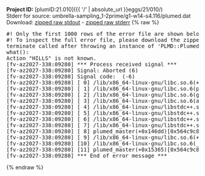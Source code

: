 **Project ID:** [plumID:21.010]({{ '/' | absolute_url }}eggs/21/010/)  
Stderr for source:  umbrella-sampling_1-2prime/g1-w14-s4.116/plumed.dat   
Download: [zipped raw stdout](plumed.dat.plumed_master.stdout.txt.zip) - [zipped raw stderr](plumed.dat.plumed_master.stderr.txt.zip) 
{% raw %}
<pre>
#! Only the first 1000 rows of the error file are shown below
#! To inspect the full error file, please download the zipped raw stderr file above
terminate called after throwing an instance of 'PLMD::Plumed::Exception'
what():
Action "HILLS" is not known.
[fv-az2027-338:09280] *** Process received signal ***
[fv-az2027-338:09280] Signal: Aborted (6)
[fv-az2027-338:09280] Signal code:  (-6)
[fv-az2027-338:09280] [ 0] /lib/x86_64-linux-gnu/libc.so.6(+0x45330)[0x7f620f045330]
[fv-az2027-338:09280] [ 1] /lib/x86_64-linux-gnu/libc.so.6(pthread_kill+0x11c)[0x7f620f09eb2c]
[fv-az2027-338:09280] [ 2] /lib/x86_64-linux-gnu/libc.so.6(gsignal+0x1e)[0x7f620f04527e]
[fv-az2027-338:09280] [ 3] /lib/x86_64-linux-gnu/libc.so.6(abort+0xdf)[0x7f620f0288ff]
[fv-az2027-338:09280] [ 4] /lib/x86_64-linux-gnu/libstdc++.so.6(+0xa5ff5)[0x7f620f4a5ff5]
[fv-az2027-338:09280] [ 5] /lib/x86_64-linux-gnu/libstdc++.so.6(+0xbb0da)[0x7f620f4bb0da]
[fv-az2027-338:09280] [ 6] /lib/x86_64-linux-gnu/libstdc++.so.6(_ZSt10unexpectedv+0x0)[0x7f620f4a5a55]
[fv-az2027-338:09280] [ 7] /lib/x86_64-linux-gnu/libstdc++.so.6(+0xa5a6f)[0x7f620f4a5a6f]
[fv-az2027-338:09280] [ 8] plumed_master(+0x146dd)[0x564c9c8c56dd]
[fv-az2027-338:09280] [ 9] /lib/x86_64-linux-gnu/libc.so.6(+0x2a1ca)[0x7f620f02a1ca]
[fv-az2027-338:09280] [10] /lib/x86_64-linux-gnu/libc.so.6(__libc_start_main+0x8b)[0x7f620f02a28b]
[fv-az2027-338:09280] [11] plumed_master(+0x15365)[0x564c9c8c6365]
[fv-az2027-338:09280] *** End of error message ***
</pre>
{% endraw %}
